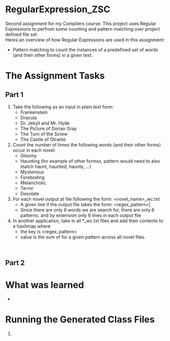 # RegularExpression_ZSC

Second assignment for my Compilers course. This project uses Regular Expressions to perfrom some counting and pattern matching over project defined file set.
<br>
Heres an overview of how Regular Expressions are used in this assignment:
  - Pattern matching to count the instances of a predefined set of words (and their other forms) in a given text.
    

# The Assignment Tasks
## Part 1
1. Take the following as an input in plain text form:
     - Frankenstein
     - Dracula
     - Dr. Jekyll and Mr. Hyde
     - The Picture of Dorian Gray
     - The Turn of the Screw
     - The Castle of Otranto
2. Count the number of times the following words (and their other forms) occur in each novel:
     - Gloomy
     - Haunting (for example of other formss, pattern would need to also match haunt, haunted, haunts, ...)
     - Mysterious
     - Foreboding
     - Melancholic
     - Terror
     - Desolate
3. For each novel output at file following the form:   <novel_name>_wc.txt
     - A given line if the output file takes the form:   <regex_pattern>|<count>
     - Since there are only 6 words we are search for, there are only 6 patterns, and by extension only 6 lines in each output file
5. In another application, take in all *_wc.txt files and add their contents to a hashmap where
     - the key is <regex_pattern>
     - value is the sum of <count> for a given pattern across all novel files.
<br>

## Part 2

# What was learned
- 

# Running the Generated Class Files

1. 
